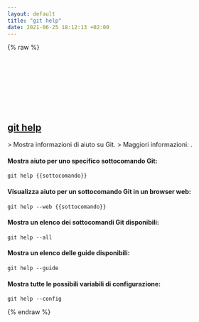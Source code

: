 ```yaml
---
layout: default
title: "git help"
date: 2021-06-25 18:12:13 +02:00
---
```

{% raw %}
<h2 id="git-help">
  <a href="/it/common/git-help.html">git help</a> <a href="#git-help"><svg class="icon">
    <use href="/assets/images/unicode_sprite.svg#link" />
  </svg></a>
</h2>
> Mostra informazioni di aiuto su Git.
> Maggiori informazioni: <https://git-scm.com/docs/git-help>.

#### Mostra aiuto per uno specifico sottocomando Git:
```shell
git help {{sottocomando}}
```
#### Visualizza aiuto per un sottocomando Git in un browser web:
```shell
git help --web {{sottocomando}}
```
#### Mostra un elenco dei sottocomandi Git disponibili:
```shell
git help --all
```
#### Mostra un elenco delle guide disponibili:
```shell
git help --guide
```
#### Mostra tutte le possibili variabili di configurazione:
```shell
git help --config
```
{% endraw %}